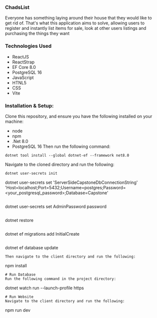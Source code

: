 ### ChadsList
Everyone has something laying around their house that they would like to get rid of. That's what this application aims to solve, allowing users to register and instantly list items for sale, look at other users listings and purchasing the things they want

### Technologies Used
- ReactJS
- ReactStrap
- EF Core 8.0
- PostgreSQL 16
- JavaScript
- HTNL5
- CSS
- Vite
### Installation & Setup:
Clone this repository, and ensure you have the following installed on your machine:
- node
- npm
- .Net 8.0
- PostgreSQL 16
Then run the following command:
```
dotnet tool install --global dotnet-ef --framework net8.0
```
Navigate to the cloned  directory and run the following:
```
dotnet user-secrets init
```
dotnet user-secrets set 'ServerSideCapstoneDbConnectionString' 'Host=localhost;Port=5432;Username=postgres;Password=<your_postgresql_password>;Database=Capstone'
```
```
dotnet user-secrets set AdminPassword password
```
```
dotnet restore
```
```
dotnet ef migrations add InitialCreate
```
```
dotnet ef database update
```
Then navigate to the client directory and run the following:
```
npm install
```
# Run Database
Run the following command in the project directory:
```
dotnet watch run --launch-profile https
```
# Run Website
Navigate to the client directory and run the following:
```
npm run dev
```

